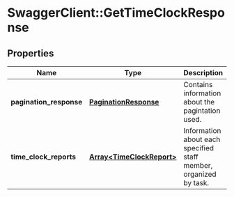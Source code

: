# SwaggerClient::GetTimeClockResponse

## Properties
Name | Type | Description | Notes
------------ | ------------- | ------------- | -------------
**pagination_response** | [**PaginationResponse**](PaginationResponse.md) | Contains information about the pagintation used. | [optional] 
**time_clock_reports** | [**Array&lt;TimeClockReport&gt;**](TimeClockReport.md) | Information about each specified staff member, organized by task. | [optional] 



